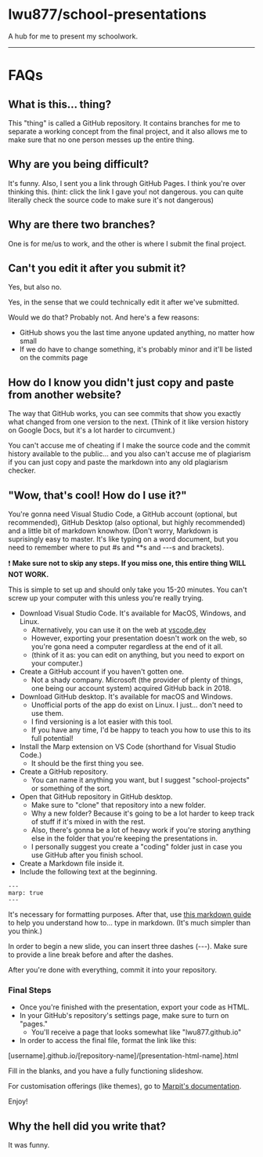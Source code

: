 # lwu877/school-presentations

A hub for me to present my schoolwork.

---
# FAQs

## What is this... thing?
This "thing" is called a GitHub repository. It contains branches for me to separate a working concept from the final project, and it also allows me to make sure that no one person messes up the entire thing.

## Why are you being difficult?

It's funny. Also, I sent you a link through GitHub Pages. I think you're over thinking this. (hint: click the link I gave you! not dangerous. you can quite literally check the source code to make sure it's not dangerous)

## Why are there two branches?

One is for me/us to work, and the other is where I submit the final project.

## Can't you edit it after you submit it?

Yes, but also no.

Yes, in the sense that we could technically edit it after we've submitted. 

Would we do that? Probably not. And here's a few reasons:

* GitHub shows you the last time anyone updated anything, no matter how small
* If we do have to change something, it's probably minor and it'll be listed on the commits page

## How do I know you didn't just copy and paste from another website?

The way that GitHub works, you can see commits that show you exactly what changed from one version to the next. (Think of it like version history on Google Docs, but it's a lot harder to circumvent.)

You can't accuse me of cheating if I make the source code and the commit history available to the public... and you also can't accuse me of plagiarism if you can just copy and paste the markdown into any old plagiarism checker.

## "Wow, that's cool! How do I use it?"

You're gonna need Visual Studio Code, a GitHub account (optional, but recommended), GitHub Desktop (also optional, but highly recommended) and a little bit of markdown knowhow. (Don't worry, Markdown is suprisingly easy to master. It's like typing on a word document, but you need to remember where to put #s and **s and ---s and brackets).

:exclamation: **Make sure not to skip any steps. If you miss one, this entire thing WILL NOT WORK.**

This is simple to set up and should only take you 15-20 minutes. You can't screw up your computer with this unless you're really trying.

* Download Visual Studio Code. It's available for MacOS, Windows, and Linux. 
  * Alternatively, you can use it on the web at [vscode.dev](vscode.dev)
  * However, exporting your presentation doesn't work on the web, so you're gona need a computer regardless at the end of it all.
  * (think of it as: you can edit on anything, but you need to export on your computer.)
* Create a GitHub account if you haven't gotten one. 
  * Not a shady company. Microsoft (the provider of plenty of things, one being our account system) acquired GitHub back in 2018. 
* Download GitHub desktop. It's available for macOS and Windows.
  * Unofficial ports of the app do exist on Linux. I just... don't need to use them.
  * I find versioning is a lot easier with this tool.
  * If you have any time, I'd be happy to teach you how to use this to its full potential!
* Install the Marp extension on VS Code (shorthand for Visual Studio Code.)
  * It should be the first thing you see.
* Create a GitHub repository. 
  * You can name it anything you want, but I suggest "school-projects" or something of the sort.
* Open that GitHub repository in GitHub desktop.
  * Make sure to "clone" that repository into a new folder. 
  * Why a new folder? Because it's going to be a lot harder to keep track of stuff if it's mixed in with the rest.
  * Also, there's gonna be a lot of heavy work if you're storing anything else in the folder that you're keeping the presentations in.
  * I personally suggest you create a "coding" folder just in case you use GitHub after you finish school.
* Create a Markdown file inside it.
* Include the following text at the beginning.
```
---
marp: true
---
```
It's necessary for formatting purposes. After that, use [this markdown guide](https://www.markdownguide.org/basic-syntax/) to help you understand how to... type in markdown. (It's much simpler than you think.)

In order to begin a new slide, you can insert three dashes (---). Make sure to provide a line break before and after the dashes.

After you're done with everything, commit it into your repository. 

### Final Steps

* Once you're finished with the presentation, export your code as HTML.
* In your GitHub's repository's settings page, make sure to turn on "pages." 
  * You'll receive a page that looks somewhat like "lwu877.github.io"
* In order to access the final file, format the link like this:

[username].github.io/[repository-name]/[presentation-html-name].html

Fill in the blanks, and you have a fully functioning slideshow. 

For customisation offerings (like themes), go to [Marpit's documentation](https://github.com/marp-team/marp-core/blob/main/themes/README.md).

Enjoy!

## Why the hell did you write that?

It was funny.